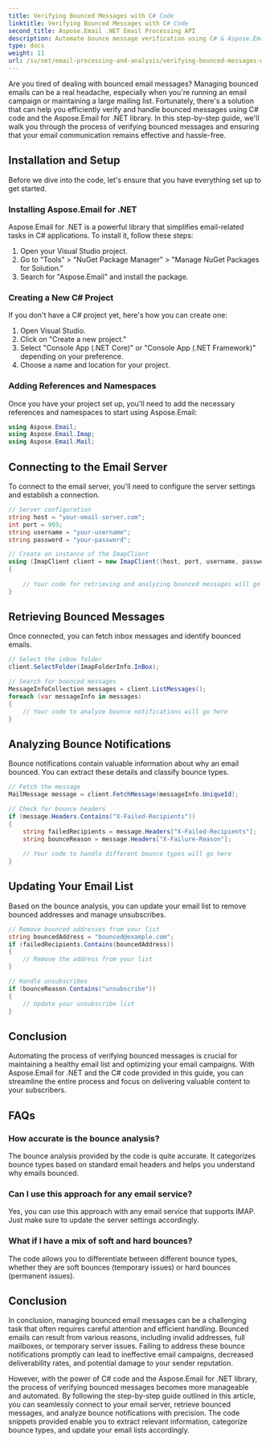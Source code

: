 ```yaml
---
title: Verifying Bounced Messages with C# Code
linktitle: Verifying Bounced Messages with C# Code
second_title: Aspose.Email .NET Email Processing API
description: Automate bounce message verification using C# & Aspose.Email for .NET. Effortlessly manage email lists & enhance campaign effectiveness. 
type: docs
weight: 11
url: /sv/net/email-processing-and-analysis/verifying-bounced-messages-with-csharp-code/
---
```


Are you tired of dealing with bounced email messages? Managing bounced emails can be a real headache, especially when you're running an email campaign or maintaining a large mailing list. Fortunately, there's a solution that can help you efficiently verify and handle bounced messages using C# code and the Aspose.Email for .NET library. In this step-by-step guide, we'll walk you through the process of verifying bounced messages and ensuring that your email communication remains effective and hassle-free.

## Installation and Setup

Before we dive into the code, let's ensure that you have everything set up to get started.

### Installing Aspose.Email for .NET

Aspose.Email for .NET is a powerful library that simplifies email-related tasks in C# applications. To install it, follow these steps:

1. Open your Visual Studio project.
2. Go to "Tools" > "NuGet Package Manager" > "Manage NuGet Packages for Solution."
3. Search for "Aspose.Email" and install the package.

### Creating a New C# Project

If you don't have a C# project yet, here's how you can create one:

1. Open Visual Studio.
2. Click on "Create a new project."
3. Select "Console App (.NET Core)" or "Console App (.NET Framework)" depending on your preference.
4. Choose a name and location for your project.

### Adding References and Namespaces

Once you have your project set up, you'll need to add the necessary references and namespaces to start using Aspose.Email:

```csharp
using Aspose.Email;
using Aspose.Email.Imap;
using Aspose.Email.Mail;
```

## Connecting to the Email Server

To connect to the email server, you'll need to configure the server settings and establish a connection.

```csharp
// Server configuration
string host = "your-email-server.com";
int port = 993;
string username = "your-username";
string password = "your-password";

// Create an instance of the ImapClient
using (ImapClient client = new ImapClient((host, port, username, password))
{
   
    // Your code for retrieving and analyzing bounced messages will go here
}
```

## Retrieving Bounced Messages

Once connected, you can fetch inbox messages and identify bounced emails.

```csharp
// Select the inbox folder
client.SelectFolder(ImapFolderInfo.InBox);

// Search for bounced messages
MessageInfoCollection messages = client.ListMessages();
foreach (var messageInfo in messages)
{
    // Your code to analyze bounce notifications will go here
}
```

## Analyzing Bounce Notifications

Bounce notifications contain valuable information about why an email bounced. You can extract these details and classify bounce types.

```csharp
// Fetch the message
MailMessage message = client.FetchMessage(messageInfo.UniqueId);

// Check for bounce headers
if (message.Headers.Contains("X-Failed-Recipients"))
{
    string failedRecipients = message.Headers["X-Failed-Recipients"];
    string bounceReason = message.Headers["X-Failure-Reason"];
    
    // Your code to handle different bounce types will go here
}
```

## Updating Your Email List

Based on the bounce analysis, you can update your email list to remove bounced addresses and manage unsubscribes.

```csharp
// Remove bounced addresses from your list
string bouncedAddress = "bounced@example.com";
if (failedRecipients.Contains(bouncedAddress))
{
    // Remove the address from your list
}

// Handle unsubscribes
if (bounceReason.Contains("unsubscribe"))
{
    // Update your unsubscribe list
}
```

## Conclusion

Automating the process of verifying bounced messages is crucial for maintaining a healthy email list and optimizing your email campaigns. With Aspose.Email for .NET and the C# code provided in this guide, you can streamline the entire process and focus on delivering valuable content to your subscribers.

## FAQs

### How accurate is the bounce analysis?

The bounce analysis provided by the code is quite accurate. It categorizes bounce types based on standard email headers and helps you understand why emails bounced.

### Can I use this approach for any email service?

Yes, you can use this approach with any email service that supports IMAP. Just make sure to update the server settings accordingly.

### What if I have a mix of soft and hard bounces?

The code allows you to differentiate between different bounce types, whether they are soft bounces (temporary issues) or hard bounces (permanent issues).

## Conclusion

In conclusion, managing bounced email messages can be a challenging task that often requires careful attention and efficient handling. Bounced emails can result from various reasons, including invalid addresses, full mailboxes, or temporary server issues. Failing to address these bounce notifications promptly can lead to ineffective email campaigns, decreased deliverability rates, and potential damage to your sender reputation.

However, with the power of C# code and the Aspose.Email for .NET library, the process of verifying bounced messages becomes more manageable and automated. By following the step-by-step guide outlined in this article, you can seamlessly connect to your email server, retrieve bounced messages, and analyze bounce notifications with precision. The code snippets provided enable you to extract relevant information, categorize bounce types, and update your email lists accordingly.